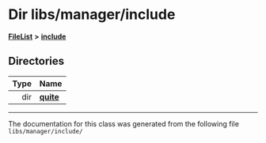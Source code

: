 

# Dir libs/manager/include



[**FileList**](files.md) **>** [**include**](dir_4016f4d3acd3fc8991c53702cd4dc6d5.md)














## Directories

| Type | Name |
| ---: | :--- |
| dir | [**quite**](dir_b37ea4b54adf6aca6f6e7e088c5d43d6.md) <br> |

























































------------------------------
The documentation for this class was generated from the following file `libs/manager/include/`


